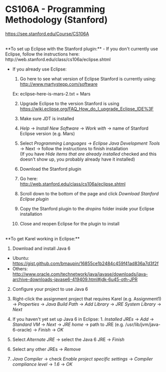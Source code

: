 # CS106A - Programming Methodology (Stanford)
https://see.stanford.edu/Course/CS106A

<br>
**To set up Eclipse with the Stanford plugin:**
- If you don't currently use Eclipse, follow the instructions here:  
  http://web.stanford.edu/class/cs106a/eclipse.shtml
  
- If you already use Eclipse:
  1. Go here to see what version of Eclipse Stanford is currently using:  
  http://www.martystepp.com/software
  
    Ex: eclipse-here-is-mars-2.txt = Mars
  
  2. Upgrade Eclipse to the version Stanford is using  
  https://wiki.eclipse.org/FAQ_How_do_I_upgrade_Eclipse_IDE%3F
  
  3. Make sure JDT is installed
    1. *Help* → *Install New Software* → *Work with* → name of Stanford Eclipse version (e.g. Mars)
    2. Select *Programming Languages* → *Eclipse Java Development Tools* → Next → follow the instructions to finish installation  
    (If you have *Hide items that are already installed* checked and this doesn't show up, you probably already have it installed)
  
  4. Download the Stanford plugin
    1. Go here:  
    http://web.stanford.edu/class/cs106a/eclipse.shtml
    2. Scroll down to the bottom of the page and click *Download Stanford Eclipse plugin*
  
  5. Copy the Stanford plugin to the *dropins* folder inside your Eclipse installation
  
  6. Close and reopen Eclipse for the plugin to install

<br>
**To get Karel working in Eclipse:**

1. Download and install Java 6
  - Ubuntu:  
    https://gist.github.com/bmaupin/16855ce1b2484c459f41ad836a7d3f2f
  - Others:  
    http://www.oracle.com/technetwork/java/javase/downloads/java-archive-downloads-javase6-419409.html#jdk-6u45-oth-JPR

2. Configure your project to use Java 6
  1. Right-click the assignment project that requires Karel (e.g. Assignment1) → *Properties* → *Java Build Path* → *Add Library* → *JRE System Library* → *Next*
  
  2. If you haven't yet set up Java 6 in Eclipse:
    1. *Installed JREs* → *Add* → *Standard VM* → *Next* → *JRE home* → path to JRE (e.g. /usr/lib/jvm/java-6-oracle) → *Finish* → *OK*
    
  3. Select *Alternate JRE* → select the Java 6 JRE → *Finish*

  4. Select any other JREs → *Remove*
  
  5. *Java Compiler* → check *Enable project specific settings* → *Compiler compliance level* → *1.6* → *OK*
